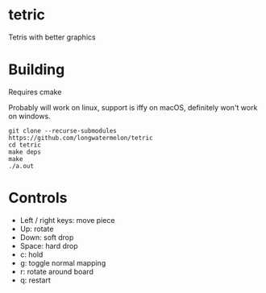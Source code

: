 # tetric
Tetris with better graphics

# Building
Requires cmake

Probably will work on linux, support is iffy on macOS, definitely won't work on windows.

```
git clone --recurse-submodules https://github.com/longwatermelon/tetric
cd tetric
make deps
make
./a.out
```

# Controls
* Left / right keys: move piece
* Up: rotate
* Down: soft drop
* Space: hard drop
* c: hold
* g: toggle normal mapping
* r: rotate around board
* q: restart
